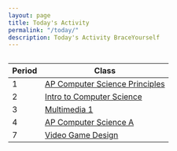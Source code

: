 ```yaml
---
layout: page
title: Today's Activity
permalink: "/today/"
description: Today's Activity BraceYourself
---
```



<div class="section" markdown="1">

<h2 id="date"></h2>

<div class="class-table" markdown="1">

| Period | Class                                          |
|--------|------------------------------------------------|
| 1      | [AP Computer Science Principles](/apcsp/today) |
| 2      | [Intro to Computer Science](/intro_cs/today)   |
| 3      | [Multimedia 1](/mm1/today)                     |
| 4      | [AP Computer Science A](/apcs/today)           |
| 7      | [Video Game Design](/game_design/today)        |

</div>

<!--
[Exit Form](https://docs.google.com/a/dcsdk12.org/forms/d/12pt-Aagatoci-g7UnAkfPKtoRXBcFVJpKKAUR71bN-g/viewform)
-->

<script src="/public/js/today.js"></script>